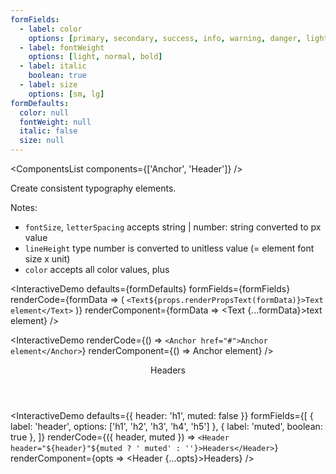 ```yaml
---
formFields:
  - label: color
    options: [primary, secondary, success, info, warning, danger, light, dark, white, muted, body]
  - label: fontWeight
    options: [light, normal, bold]
  - label: italic
    boolean: true
  - label: size
    options: [sm, lg]
formDefaults:
  color: null
  fontWeight: null
  italic: false
  size: null
---
```

<ComponentsList components={['Anchor', 'Header']} />

Create consistent typography elements.

Notes:

- `fontSize`, `letterSpacing` accepts string | number: string converted to px value
- `lineHeight` type number is converted to unitless value (= element font size x unit)
- `color` accepts all color values, plus

<InteractiveDemo
  defaults={formDefaults}
  formFields={formFields}
  renderCode={formData => (
    `<Text${props.renderPropsText(formData)}>Text element</Text>`
   )}
  renderComponent={formData => <Text {...formData}>text element</Text>}
/>

<InteractiveDemo
  renderCode={() => `<Anchor href="#">Anchor element</Anchor>`}
  renderComponent={() => <Anchor href="#">Anchor element</Anchor>}
/>

<Header header="h2">Headers</Header>

<InteractiveDemo
  defaults={{ header: 'h1', muted: false }}
  formFields={[
    { label: 'header', options: ['h1', 'h2', 'h3', 'h4', 'h5'] },
    { label: 'muted', boolean: true },
  ]}
  renderCode={({ header, muted }) => `<Header header="${header}"${muted ? ' muted' : ''}>Headers</Header>`}
  renderComponent={opts => <Header {...opts}>Headers</Header>}
/>
